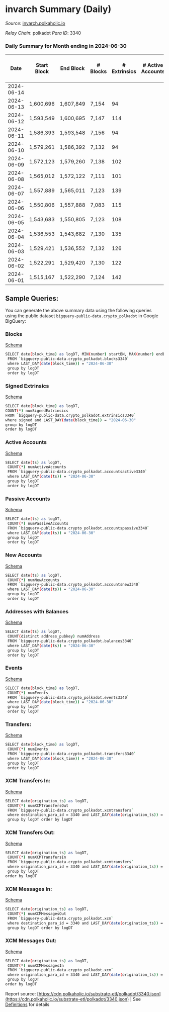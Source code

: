 # invarch Summary (Daily)

_Source_: [invarch.polkaholic.io](https://invarch.polkaholic.io)

*Relay Chain*: polkadot
*Para ID*: 3340



### Daily Summary for Month ending in 2024-06-30


| Date    | Start Block | End Block | # Blocks | # Extrinsics | # Active Accounts | # Passive Accounts | # New Accounts | # Addresses | # Events  | # Transfers ($USD) | # XCM Transfers In ($USD) | # XCM Transfers Out ($USD) | # XCM In | # XCM Out | Issues |
|---------|-------------|-----------|----------|--------------|-------------------|--------------------|----------------|-------------|-----------|--------------------|---------------------------|----------------------------|----------|-----------|--------|
| 2024-06-14 |  |  |  |  |  |  |  |  |  |   |   |   |  |  |  |
| 2024-06-13 | 1,600,696 | 1,607,849 | 7,154 | 94 |  |  |  |  | 22,254 | 2,005  |   |   |  |  |  |
| 2024-06-12 | 1,593,549 | 1,600,695 | 7,147 | 114 |  |  |  | 76,542 | 22,532 | 2,138  |   |   |  |  |  |
| 2024-06-11 | 1,586,393 | 1,593,548 | 7,156 | 94 |  |  |  | 76,542 | 21,670 | 1,998  |   |   |  |  |  |
| 2024-06-10 | 1,579,261 | 1,586,392 | 7,132 | 94 |  |  |  | 76,542 | 20,867 | 1,997  |   |   |  |  |  |
| 2024-06-09 | 1,572,123 | 1,579,260 | 7,138 | 102 |  |  |  | 76,541 | 22,054 | 2,156  |   |   |  |  |  |
| 2024-06-08 | 1,565,012 | 1,572,122 | 7,111 | 101 |  |  |  | 76,541 | 25,372 | 2,181  |   |   |  |  |  |
| 2024-06-07 | 1,557,889 | 1,565,011 | 7,123 | 139 |  |  |  | 76,541 | 23,130 | 2,599  |   |   |  |  |  |
| 2024-06-06 | 1,550,806 | 1,557,888 | 7,083 | 115 |  |  |  | 76,539 | 23,147 | 2,320  |   |   |  |  |  |
| 2024-06-05 | 1,543,683 | 1,550,805 | 7,123 | 108 |  |  |  | 76,539 | 23,155 | 2,299  |   |   |  |  |  |
| 2024-06-04 | 1,536,553 | 1,543,682 | 7,130 | 135 |  |  |  | 76,538 | 27,490 | 2,331  |   |   |  |  |  |
| 2024-06-03 | 1,529,421 | 1,536,552 | 7,132 | 126 |  |  |  | 76,524 | 25,459 | 2,589  |   |   |  |  |  |
| 2024-06-02 | 1,522,291 | 1,529,420 | 7,130 | 122 |  |  |  | 76,524 | 23,214 | 2,420  |   |   |  |  |  |
| 2024-06-01 | 1,515,167 | 1,522,290 | 7,124 | 142 |  |  |  | 76,524 | 25,027 | 2,742  |   |   |  |  |  |

## Sample Queries:
You can generate the above summary data using the following queries using the public dataset `bigquery-public-data.crypto_polkadot` in Google BigQuery:


### Blocks 

[Schema](https://github.com/colorfulnotion/substrate-etl/blob/main/schema/blocks.json)

```bash
SELECT date(block_time) as logDT, MIN(number) startBN, MAX(number) endBN, COUNT(*) numBlocks 
 FROM `bigquery-public-data.crypto_polkadot.blocks3340`  
 where LAST_DAY(date(block_time)) = "2024-06-30" 
 group by logDT 
 order by logDT
```

### Signed Extrinsics 

[Schema](https://github.com/colorfulnotion/substrate-etl/blob/main/schema/extrinsics.json)

```bash
SELECT date(block_time) as logDT, 
COUNT(*) numSignedExtrinsics 
FROM `bigquery-public-data.crypto_polkadot.extrinsics3340`  
where signed and LAST_DAY(date(block_time)) = "2024-06-30" 
group by logDT 
order by logDT
```

### Active Accounts 

[Schema](https://github.com/colorfulnotion/substrate-etl/blob/main/schema/accountsactive.json)

```bash
SELECT date(ts) as logDT, 
 COUNT(*) numActiveAccounts 
 FROM `bigquery-public-data.crypto_polkadot.accountsactive3340` 
 where LAST_DAY(date(ts)) = "2024-06-30" 
 group by logDT 
 order by logDT
```

### Passive Accounts 

[Schema](https://github.com/colorfulnotion/substrate-etl/blob/main/schema/accountspassive.json)

```bash
SELECT date(ts) as logDT, 
 COUNT(*) numPassiveAccounts 
 FROM `bigquery-public-data.crypto_polkadot.accountspassive3340` 
 where LAST_DAY(date(ts)) = "2024-06-30" 
 group by logDT 
 order by logDT
```

### New Accounts 

[Schema](https://github.com/colorfulnotion/substrate-etl/blob/main/schema/accountsnew.json)

```bash
SELECT date(ts) as logDT, 
 COUNT(*) numNewAccounts 
 FROM `bigquery-public-data.crypto_polkadot.accountsnew3340` 
 where LAST_DAY(date(ts)) = "2024-06-30" 
 group by logDT
 order by logDT
```

### Addresses with Balances 

[Schema](https://github.com/colorfulnotion/substrate-etl/blob/main/schema/balances.json)

```bash
SELECT date(ts) as logDT,
 COUNT(distinct address_pubkey) numAddress 
 FROM `bigquery-public-data.crypto_polkadot.balances3340` 
 where LAST_DAY(date(ts)) = "2024-06-30" 
 group by logDT 
 order by logDT
```

### Events 

[Schema](https://github.com/colorfulnotion/substrate-etl/blob/main/schema/events.json)

```bash
SELECT date(block_time) as logDT, 
 COUNT(*) numEvents 
 FROM `bigquery-public-data.crypto_polkadot.events3340` 
 where LAST_DAY(date(block_time)) = "2024-06-30" 
 group by logDT 
 order by logDT
```

### Transfers:

[Schema](https://github.com/colorfulnotion/substrate-etl/blob/main/schema/transfers.json)

```bash
SELECT date(block_time) as logDT, 
 COUNT(*) numEvents 
 FROM `bigquery-public-data.crypto_polkadot.transfers3340` 
 where LAST_DAY(date(block_time)) = "2024-06-30" 
 group by logDT 
 order by logDT
```

### XCM Transfers In: 

[Schema](https://github.com/colorfulnotion/substrate-etl/blob/main/schema/xcmtransfers.json)

```bash
SELECT date(origination_ts) as logDT, 
 COUNT(*) numXCMTransfersOut 
 FROM `bigquery-public-data.crypto_polkadot.xcmtransfers` 
 where destination_para_id = 3340 and LAST_DAY(date(origination_ts)) = "2024-06-30" 
 group by logDT order by logDT
```

### XCM Transfers Out: 

[Schema](https://github.com/colorfulnotion/substrate-etl/blob/main/schema/xcmtransfers.json)

```bash
SELECT date(origination_ts) as logDT, 
 COUNT(*) numXCMTransfersIn 
 FROM `bigquery-public-data.crypto_polkadot.xcmtransfers` 
 where origination_para_id = 3340 and LAST_DAY(date(origination_ts)) = "2024-06-30" 
 group by logDT 
order by logDT
```

### XCM Messages In: 

[Schema](https://github.com/colorfulnotion/substrate-etl/blob/main/schema/xcm.json)

```bash
SELECT date(origination_ts) as logDT, 
 COUNT(*) numXCMMessagesOut 
 FROM `bigquery-public-data.crypto_polkadot.xcm` 
 where destination_para_id = 3340 and LAST_DAY(date(origination_ts)) = "2024-06-30" 
 group by logDT order by logDT
```

### XCM Messages Out: 

[Schema](https://github.com/colorfulnotion/substrate-etl/blob/main/schema/xcm.json)

```bash
SELECT date(origination_ts) as logDT, 
 COUNT(*) numXCMMessagesIn 
 FROM `bigquery-public-data.crypto_polkadot.xcm` 
 where origination_para_id = 3340 and LAST_DAY(date(origination_ts)) = "2024-06-30" 
 group by logDT 
order by logDT
```


Report source: [https://cdn.polkaholic.io/substrate-etl/polkadot/3340.json](https://cdn.polkaholic.io/substrate-etl/polkadot/3340.json) | See [Definitions](/DEFINITIONS.md) for details
